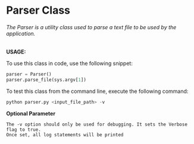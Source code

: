 # Parser Class
###### The Parser is a utility class used to parse a text file to be used by the application.

**USAGE:**

To use this class in code, use the following snippet:
    
```python    
parser = Parser()
parser.parse_file(sys.argv[1])
```

To test this class from the command line, execute the following command:
```python
python parser.py <input_file_path> -v
```

**Optional Parameter**

    The -v option should only be used for debugging. It sets the Verbose flag to true.
    Once set, all log statements will be printed
